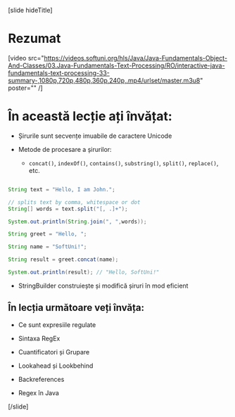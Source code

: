 [slide hideTitle]
# Rezumat

[video src="https://videos.softuni.org/hls/Java/Java-Fundamentals-Object-And-Classes/03.Java-Fundamentals-Text-Processing/RO/interactive-java-fundamentals-text-processing-33-summary-,1080p,720p,480p,360p,240p,.mp4/urlset/master.m3u8" poster="" /]

# În această lecție ați învățat:

- Șirurile sunt secvențe imuabile de caractere Unicode

- Metode de procesare a șirurilor:
    - `concat()`, `indexOf()`, `contains()`, `substring()`, `split()`, `replace()`, etc.

```java

String text = "Hello, I am John.";

// splits text by comma, whitespace or dot
String[] words = text.split("[, .]+");

System.out.println(String.join(", ",words));
```

```java
String greet = "Hello, ";

String name = "SoftUni!";

String result = greet.concat(name);

System.out.println(result); // "Hello, SoftUni!"
```

- StringBuilder construiește și modifică șiruri în mod eficient


## În lecția următoare veți învăța:

- Ce sunt expresiile regulate

- Sintaxa RegEx

- Cuantificatori și Grupare

- Lookahead și Lookbehind

- Backreferences

- Regex în Java

[/slide]
